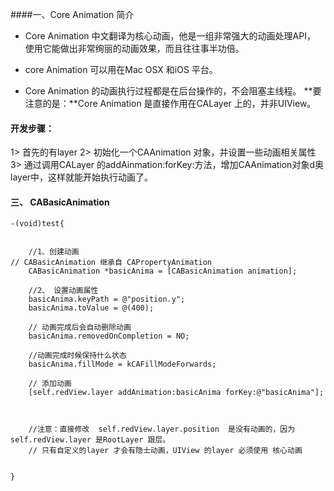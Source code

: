 ####一、Core Animation 简介

- Core Animation 中文翻译为核心动画，他是一组非常强大的动画处理API， 使用它能做出非常绚丽的动画效果，而且往往事半功倍。

- core Animation 可以用在Mac OSX 和iOS 平台。

- Core Animation 的动画执行过程都是在后台操作的，不会阻塞主线程。
**要注意的是：**Core Animation 是直接作用在CALayer 上的，并非UIView。



#### 开发步骤：

1> 首先的有layer
2> 初始化一个CAAnimation 对象，并设置一些动画相关属性
3> 通过调用CALayer 的addAinmation:forKey:方法，增加CAAnimation对象d奥layer中，这样就能开始执行动画了。


#### 三、 CABasicAnimation

```objc
-(void)test{
 
    
    //1、创建动画
// CABasicAnimation 继承自 CAPropertyAnimation
    CABasicAnimation *basicAnima = [CABasicAnimation animation];
    
    //2、 设置动画属性
    basicAnima.keyPath = @"position.y";
    basicAnima.toValue = @(400);
    
    // 动画完成后会自动删除动画
    basicAnima.removedOnCompletion = NO;
    
    //动画完成时候保持什么状态
    basicAnima.fillMode = kCAFillModeForwards;
    
    // 添加动画
    [self.redView.layer addAnimation:basicAnima forKey:@"basicAnima"];
    
    
    
    //注意：直接修改  self.redView.layer.position  是没有动画的，因为  self.redView.layer 是RootLayer 跟层。
    // 只有自定义的layer 才会有隐士动画，UIView 的layer 必须使用 核心动画
   
    
}
```


